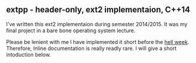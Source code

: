 ## extpp - header-only, ext2 implementaion, C++14

I've written this ext2 implementaion during semester 2014/2015. It was my final project in a bare bone operating system lecture.

Please be lenient with me I have implemented it short before the [hell week](http://www.urbandictionary.com/define.php?term=Hell+Week). Therefore, Inline documentation is really readly rare. I will give a short intoduction below.